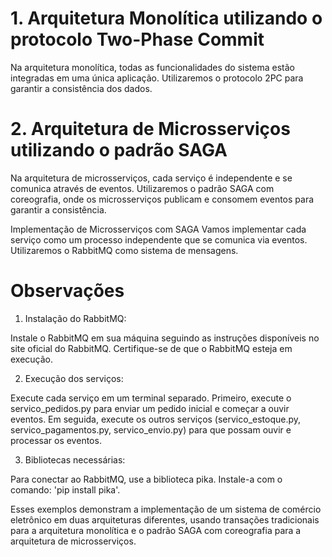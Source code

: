 # 1. Arquitetura Monolítica utilizando o protocolo Two-Phase Commit
Na arquitetura monolítica, todas as funcionalidades do sistema estão integradas em uma única aplicação. Utilizaremos o protocolo 2PC para garantir a consistência dos dados.

# 2. Arquitetura de Microsserviços utilizando o padrão SAGA
Na arquitetura de microsserviços, cada serviço é independente e se comunica através de eventos. Utilizaremos o padrão SAGA com coreografia, onde os microsserviços publicam e consomem eventos para garantir a consistência.

Implementação de Microsserviços com SAGA
Vamos implementar cada serviço como um processo independente que se comunica via eventos. Utilizaremos o RabbitMQ como sistema de mensagens.

# Observações
1. Instalação do RabbitMQ:

Instale o RabbitMQ em sua máquina seguindo as instruções disponíveis no site oficial do RabbitMQ.
Certifique-se de que o RabbitMQ esteja em execução.

2. Execução dos serviços:

Execute cada serviço em um terminal separado.
Primeiro, execute o servico_pedidos.py para enviar um pedido inicial e começar a ouvir eventos.
Em seguida, execute os outros serviços (servico_estoque.py, servico_pagamentos.py, servico_envio.py) para que possam ouvir e processar os eventos.

3. Bibliotecas necessárias:

Para conectar ao RabbitMQ, use a biblioteca pika. Instale-a com o comando: 'pip install pika'.

Esses exemplos demonstram a implementação de um sistema de comércio eletrônico em duas arquiteturas diferentes, usando transações tradicionais para a arquitetura monolítica e o padrão SAGA com coreografia para a arquitetura de microsserviços.
